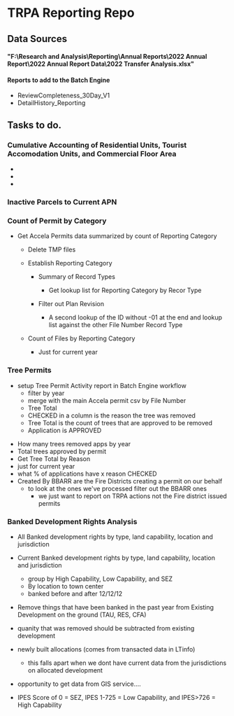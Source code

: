 # TRPA Reporting Repo

## Data Sources

#### "F:\Research and Analysis\Reporting\Annual Reports\2022 Annual Report\2022 Annual Report Data\2022 Transfer Analysis.xlsx"

#### Reports to add to the Batch Engine
* ReviewCompleteness_30Day_V1
* DetailHistory_Reporting

## Tasks to do.

### Cumulative Accounting of Residential Units, Tourist Accomodation Units, and Commercial Floor Area 

*
*
*

### Inactive Parcels to Current APN

### Count of Permit by Category
*  Get Accela Permits data summarized by count of Reporting Category 
	 - Delete TMP files
	 - Establish Reporting Category
		- Summary of Record Types
			- Get lookup list for Reporting Category by Recor Type
			
		- Filter out Plan Revision
			- A second lookup of the ID without -01 at the end and lookup list against the other File Number Record Type
			
	- Count of Files by Reporting Category
		- Just for current year

### Tree Permits 
* setup Tree Permit Activity report in Batch Engine workflow
    - filter by year
    - merge with the main Accela permit csv by File Number
    - Tree Total
    - CHECKED in a column is the reason the tree was removed 
    - Tree Total is the count of trees that are approved to be removed
    - Application is APPROVED
- How many trees removed apps by year
- Total trees approved by permit
- Get Tree Total by Reason
- just for current year
- what % of applications have x reason CHECKED
- Created By BBARR are the Fire Districts creating a permit on our behalf
    - to look at the ones we've processed filter out the BBARR ones
        - we just want to report on TRPA actions not the Fire district issued permits

### Banked Development Rights Analysis
* All Banked development rights by type, land capability, location and jurisdiction
* Current Banked development rights by type, land capability, location and jurisdiction
    * group by High Capability, Low Capability, and SEZ
    * By location to town center
    * banked before and after 12/12/12

* Remove things that have been banked in the past year from Existing Development on the ground (TAU, RES, CFA)
- quanity that was removed should be subtracted from existing development
- newly built allocations (comes from transacted data in LTinfo) 
    - this falls apart when we dont have current data from the jurisdictions on allocated development
- opportunity to get data from GIS service....

- IPES Score of 0 = SEZ, IPES 1-725 = Low Capability, and IPES>726 = High Capability
